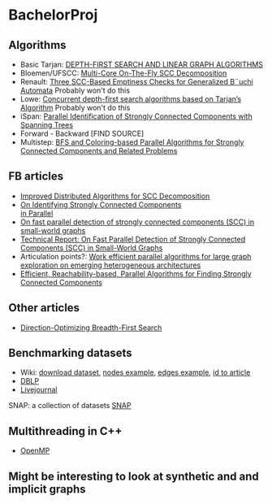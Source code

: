 # BachelorProj

## Algorithms
* Basic Tarjan: [DEPTH-FIRST SEARCH AND LINEAR GRAPH ALGORITHMS](http://langevin.univ-tln.fr/cours/PAA/extra/Tarjan-1972.pdf)
* Bloemen/UFSCC: [Multi-Core On-The-Fly SCC Decomposition](http://delivery.acm.org/10.1145/2860000/2851161/a8-bloemen.pdf?ip=192.38.33.14&id=2851161&acc=ACTIVE%20SERVICE&key=36332CD97FA87885%2E318148A04E30A4A4%2E4D4702B0C3E38B35%2E4D4702B0C3E38B35&__acm__=1551345488_be250e22d00f52c728168605f0cc3b4e)
* Renault: [Three SCC-Based Emptiness Checks
for Generalized B¨uchi Automata](https://link.springer.com/content/pdf/10.1007%2F978-3-642-45221-5_44.pdf) Probably won't do this
* Lowe: [Concurrent depth-first search algorithms based
on Tarjan’s Algorithm](https://link.springer.com/content/pdf/10.1007%2Fs10009-015-0382-1.pdf) Probably won't do this
* iSpan: [Parallel Identification of Strongly Connected
Components with Spanning Trees](https://www2.seas.gwu.edu/~howie/publications/iSpan-SC18.pdf)
* Forward - Backward [FIND SOURCE]
* Multistep: [BFS and Coloring-based Parallel Algorithms for
Strongly Connected Components and Related Problems](https://ieeexplore.ieee.org/stamp/stamp.jsp?arnumber=6877288)

## FB articles
* [Improved Distributed Algorithms
for SCC Decomposition](https://www.sciencedirect.com/science/article/pii/S1571066108000716)
* [On	Identifying	Strongly	Connected	Components	
in	Parallel](https://dl.acm.org/citation.cfm?id=663154)
* [On fast parallel detection of strongly connected components (SCC) in small-world graphs](https://dl.acm.org/citation.cfm?id=2503246)
* [Technical Report: On Fast Parallel Detection of Strongly Connected
Components (SCC) in Small-World Graphs](http://citeseerx.ist.psu.edu/viewdoc/download?doi=10.1.1.301.3506&rep=rep1&type=pdf)
* Articulation points?: [Work efficient parallel algorithms for large graph exploration on emerging heterogeneous architectures](https://www.sciencedirect.com/science/article/pii/S074373151400224X)
* [Efficient, Reachability-based, Parallel Algorithms for
Finding Strongly Connected Components](https://pdfs.semanticscholar.org/7ee1/c61280fac646511cd5822e0ea4701fa2bb85.pdf)


## Other articles
* [Direction-Optimizing Breadth-First Search](http://www.scottbeamer.net/pubs/beamer-sc2012.pdf)

## Benchmarking datasets
* Wiki: [download dataset](https://wiki.dbpedia.org/downloads-2016-10), [nodes example](http://downloads.dbpedia.org/preview.php?file=2016-10_sl_core-i18n_sl_en_sl_labels_wkd_uris_en.tql.bz2), [edges example](http://downloads.dbpedia.org/preview.php?file=2016-10_sl_core-i18n_sl_en_sl_page_links_wkd_uris_en.ttl.bz2), [id to article](https://www.wikidata.org/wiki/Q1000000)
* [DBLP](https://dblp.uni-trier.de/faq/How+can+I+download+the+whole+dblp+dataset)
* [Livejournal](https://snap.stanford.edu/data/soc-LiveJournal1.html)



SNAP: a collection of datasets [SNAP](https://snap.stanford.edu/data/index.html) 

## Multithreading in C++
* [OpenMP](https://www.openmp.org/wp-content/uploads/omp-hands-on-SC08.pdf)

## Might be interesting to look at synthetic and and implicit graphs
